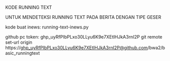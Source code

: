 KODE RUNNING TEXT

UNTUK MENDETEKSI RUNNING TEXT PADA BERITA DENGAN TIPE GESER

kode buat inews: running-text-inews.py

github pc token:
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
git remote set-url origin https://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@github.com/bwa2/basic_runningtext

